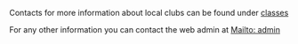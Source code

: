 Contacts for more information about local clubs can be found under [classes](/classes)

For any other information you can contact the web admin at
[Mailto: admin](tiwazkuntao@protonmail.com)

